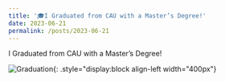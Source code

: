 ```yaml
---
title: '🎓I Graduated from CAU with a Master’s Degree!'
date: 2023-06-21
permalink: /posts/2023-06-21
---
```

I Graduated from CAU with a Master’s Degree!


![Graduation](https://rengshu-li.github.io/academicpages/images/cau-graduation.png){: .style="display:block align-left width="400px"}
